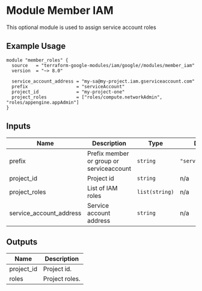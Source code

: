 # Module Member IAM

This optional module is used to assign service account roles

## Example Usage
```
module "member_roles" {
  source   = "terraform-google-modules/iam/google//modules/member_iam"
  version  = "~> 8.0"

  service_account_address = "my-sa@my-project.iam.gserviceaccount.com"
  prefix                  = "serviceAccount"
  project_id              = "my-project-one"
  project_roles           = ["roles/compute.networkAdmin", "roles/appengine.appAdmin"]
}

```

<!-- BEGINNING OF PRE-COMMIT-TERRAFORM DOCS HOOK -->
## Inputs

| Name | Description | Type | Default | Required |
|------|-------------|------|---------|:--------:|
| prefix | Prefix member or group or serviceaccount | `string` | `"serviceAccount"` | no |
| project\_id | Project id | `string` | n/a | yes |
| project\_roles | List of IAM roles | `list(string)` | n/a | yes |
| service\_account\_address | Service account address | `string` | n/a | yes |

## Outputs

| Name | Description |
|------|-------------|
| project\_id | Project id. |
| roles | Project roles. |

<!-- END OF PRE-COMMIT-TERRAFORM DOCS HOOK -->
